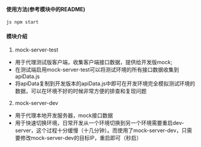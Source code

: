 #### 使用方法(参考模块中的README)
`js
 npm start
`
#### 模块介绍
1. mock-server-test 
- 用于代理测试版客户端，收集客户端接口数据，提供给开发版mock;
- 在测试端启用mock-server-test可以将测试环境的所有接口数据收集到apiData.js
- 将apiData复制到开发版本的apiData.js中即可在开发环境完全模拟测试环境的数据，可以在环境不好的时候非常方便的排查和复现问题
2. mock-server-dev  
- 用于代理本地开发服务器，mock接口数据
- 用于快速切换环境，日常开发从一个环境切换到另一个环境需要重启dev-server，这个过程十分缓慢（十几分钟）。而使用了mock-server-dev，只需要修改mock-server-dev的目标IP，重启即可（秒启）